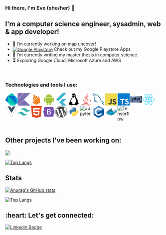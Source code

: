 ### Hi there, I'm Eve (she/her) 👋

## I'm a computer science engineer, sysadmin, web & app developer!
- 🔭 I’m currently working on [map uncover][mapuncover]! 
- [<img align="center" alt="Google Playstore" width="30px" src="https://raw.githubusercontent.com/FortAwesome/Font-Awesome/master/svgs/brands/google-play.svg" />][playstore] Check out my Google Playstore Apps  
- 🌱 I’m currently writing my master thesis in computer science.
- :hourglass_flowing_sand:  Exploring Google Cloud, Microsoft Azure and AWS


<br />

### Technologies and tools I use:
<p>
  
[<img align="left" alt="Dart" width="40px" src="https://raw.githubusercontent.com/devicons/devicon/master/icons/dart/dart-original.svg"/>][github]
[<img align="left" alt="Kotlin" width="40px" src="https://raw.githubusercontent.com/devicons/devicon/master/icons/kotlin/kotlin-plain.svg"/>][github]
[<img align="left" alt="Firebase" width="40px" src="https://raw.githubusercontent.com/devicons/devicon/master/icons/firebase/firebase-plain.svg"/>][github]
[<img align="left" alt="Android" width="40px" src="https://github.com/devicons/devicon/blob/master/icons/android/android-original.svg"/>][github]
[<img align="left" alt="Flutter" width="40px" src="https://raw.githubusercontent.com/devicons/devicon/master/icons/flutter/flutter-plain.svg"/>][github]
[<img align="left" alt="Linux" width="40px" src="https://github.com/devicons/devicon/blob/master/icons/linux/linux-plain.svg"/>][github]
[<img align="left" alt="Java" width="40px" src="https://raw.githubusercontent.com/devicons/devicon/master/icons/java/java-plain.svg"/>][github]
[<img align="left" alt="MYSQL" width="40px" src="https://raw.githubusercontent.com/devicons/devicon/master/icons/mysql/mysql-plain.svg"/>][github]
[<img align="left" alt="JavaScript" width="40px" src="https://github.com/devicons/devicon/blob/master/icons/javascript/javascript-original.svg"/>][github]
[<img align="left" alt="TS" width="40px" src="https://raw.githubusercontent.com/devicons/devicon/master/icons/typescript/typescript-plain.svg"/>][github]
[<img align="left" alt="PHP" width="40px" src="https://raw.githubusercontent.com/devicons/devicon/master/icons/php/php-original.svg"/>][github]
[<img align="left" alt="React" width="40px" src="https://raw.githubusercontent.com/devicons/devicon/master/icons/react/react-original.svg"/>][github]
[<img align="left" alt="Vue.js" width="40px" src="https://raw.githubusercontent.com/devicons/devicon/master/icons/vuejs/vuejs-plain.svg"/>][github]
[<img align="left" alt="TailwindCSS" width="40px" src="https://raw.githubusercontent.com/devicons/devicon/master/icons/tailwindcss/tailwindcss-plain.svg"/>][github]
[<img align="left" alt="HTML5" width="40px" src="https://raw.githubusercontent.com/devicons/devicon/master/icons/html5/html5-plain.svg"/>][github]
[<img align="left" alt="Bootstrap" width="40px" src="https://raw.githubusercontent.com/devicons/devicon/master/icons/bootstrap/bootstrap-plain.svg"/>][github]
[<img align="left" alt="Wordpress" width="40px" src="https://raw.githubusercontent.com/devicons/devicon/master/icons/wordpress/wordpress-plain.svg"/>][github]
[<img align="left" alt="Python" width="40px" src="https://raw.githubusercontent.com/github/explore/80688e429a7d4ef2fca1e82350fe8e3517d3494d/topics/python/python.png"/>][github]
[<img align="left" alt="Jupyter" width="40px" src="https://upload.wikimedia.org/wikipedia/commons/thumb/3/38/Jupyter_logo.svg/883px-Jupyter_logo.svg.png"/>][github]
[<img align="left" alt="C++" width="40px" src="https://github.com/devicons/devicon/blob/master/icons/c/c-original.svg"/>][github]
[<img align="left" alt="Docker" width="40px" src="https://github.com/devicons/devicon/blob/master/icons/docker/docker-original.svg"/>][github]
[<img align="left" alt="Tensorflow" width="40px" src="https://upload.wikimedia.org/wikipedia/commons/thumb/2/2d/Tensorflow_logo.svg/1200px-Tensorflow_logo.svg.png"/>][github]
  
</p>

<p>&nbsp;</p>
<p>&nbsp;</p>
<p>&nbsp;</p>
<p>&nbsp;</p>

## Other projects I've been working on:

<a href="https://github.com/Tiltification/sonic-tilt">
  <img align="center" src="https://github-readme-stats.vercel.app/api/pin/?username=tiltification&repo=sonic-tilt" />
</a>

[![Top Langs](https://github-readme-stats.vercel.app/api/top-langs/?username=tiltification&layout=compact)](https://github.com/Tiltification/sonic-tilt)

## Stats

[![Anurag's GitHub stats](https://github-readme-stats.vercel.app/api?username=eveetc)](https://github.com/eveetc)

[![Top Langs](https://github-readme-stats.vercel.app/api/top-langs/?username=eveetc&layout=compact)](https://github.com/eveetc)


[mapuncover]: https://mapuncover.com
[linkedin]: https://www.linkedin.com/in/eveschade
[playstore]: https://play.google.com/store/apps/developer?id=mnemeray
[github]: https://github.com/eveetc

<h2 align="left">:heart: Let's get connected:</h2>

[![Linkedin Badge](https://img.shields.io/badge/-eveschade-blue?style=flat-square&logo=Linkedin&logoColor=white&link=https://www.linkedin.com/in/eveetc/)](https://www.linkedin.com/in/eveschade)
